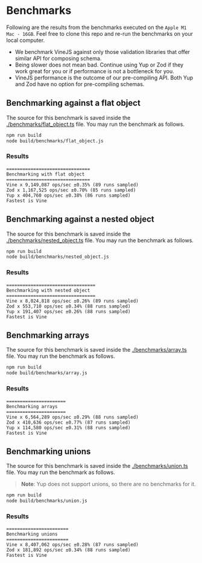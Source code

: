 # Benchmarks

Following are the results from the benchmarks executed on the `Apple M1 Mac - 16GB`. Feel free to clone this repo and re-run the benchmarks on your local computer.

- We benchmark VineJS against only those validation libraries that offer similar API for composing schema.
- Being slower does not mean bad. Continue using Yup or Zod if they work great for you or if performance is not a bottleneck for you.
- VineJS performance is the outcome of our pre-compiling API. Both Yup and Zod have no option for pre-compiling schemas.

## Benchmarking against a flat object
The source for this benchmark is saved inside the [./benchmarks/flat_object.ts](./benchmarks/flat_object.ts) file. You may run the benchmark as follows.

```sh
npm run build
node build/benchmarks/flat_object.js
```

### Results
```
===============================
Benchmarking with flat object
===============================
Vine x 9,149,087 ops/sec ±0.35% (89 runs sampled)
Zod x 1,167,525 ops/sec ±0.70% (85 runs sampled)
Yup x 404,760 ops/sec ±0.38% (86 runs sampled)
Fastest is Vine
```

## Benchmarking against a nested object
The source for this benchmark is saved inside the [./benchmarks/nested_object.ts](./benchmarks/nested_object.ts) file. You may run the benchmark as follows.

```sh
npm run build
node build/benchmarks/nested_object.js
```

### Results
```
=================================
Benchmarking with nested object
=================================
Vine x 8,024,818 ops/sec ±0.26% (89 runs sampled)
Zod x 553,710 ops/sec ±0.34% (88 runs sampled)
Yup x 191,407 ops/sec ±0.26% (88 runs sampled)
Fastest is Vine
```

## Benchmarking arrays
The source for this benchmark is saved inside the [./benchmarks/array.ts](./benchmarks/array.ts) file. You may run the benchmark as follows.

```sh
npm run build
node build/benchmarks/array.js
```

### Results
```
======================
Benchmarking arrays
======================
Vine x 6,564,289 ops/sec ±0.29% (88 runs sampled)
Zod x 410,636 ops/sec ±0.77% (87 runs sampled)
Yup x 114,580 ops/sec ±0.31% (88 runs sampled)
Fastest is Vine
```

## Benchmarking unions
The source for this benchmark is saved inside the [./benchmarks/union.ts](./benchmarks/union.ts) file. You may run the benchmark as follows.

> **Note**: Yup does not support unions, so there are no benchmarks for it.

```sh
npm run build
node build/benchmarks/union.js
```

### Results
```
=======================
Benchmarking unions
=======================
Vine x 8,407,062 ops/sec ±0.28% (87 runs sampled)
Zod x 181,892 ops/sec ±0.34% (88 runs sampled)
Fastest is Vine
```
